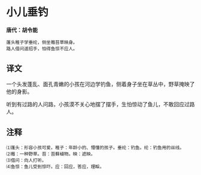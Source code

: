 小儿垂钓
==
**唐代：胡令能**

    蓬头稚子学垂纶，侧坐莓苔草映身。
    路人借问遥招手，怕得鱼惊不应人。

译文
--
一个头发蓬乱、面孔青嫩的小孩在河边学钓鱼，侧着身子坐在草丛中，野草掩映了他的身影。

听到有过路的人问路，小孩漠不关心地摆了摆手，生怕惊动了鱼儿，不敢回应过路人。

注释
--
    ⑴蓬头：形容小孩可爱。稚子：年龄小的、懵懂的孩子。垂纶：钓鱼。纶：钓鱼用的丝线。
    ⑵莓：一种野草。苔：苔藓植物。映：遮映。
    ⑶借问：向人打听。
    ⑷鱼惊：鱼儿受到惊吓。应：回应，答应，理睬。